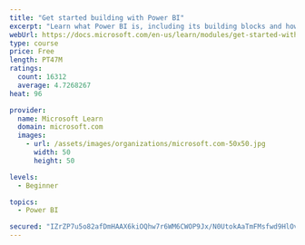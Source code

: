 ```yaml
---
title: "Get started building with Power BI"
excerpt: "Learn what Power BI is, including its building blocks and how they work together."
webUrl: https://docs.microsoft.com/en-us/learn/modules/get-started-with-power-bi/
type: course
price: Free
length: PT47M
ratings:
  count: 16312
  average: 4.7268267
heat: 96

provider:
  name: Microsoft Learn
  domain: microsoft.com
  images:
    - url: /assets/images/organizations/microsoft.com-50x50.jpg
      width: 50
      height: 50

levels:
  - Beginner

topics:
  - Power BI

secured: "IZrZP7u5o82afDmHAAX6kiOQhw7r6WM6CWOP9Jx/N0UtokAaTmFMsfwd9HlOvNxLFPd2T7MypD8dz8c8CHo60TMmKAh3DUvdT4irfSYLK0OL/0k1wrKPZWb9xJ8ZgCzzpf9EiFOBPVNb7EafWlp/+DNnaJhI8fzzbrQ+Tcj42vJ/Ck8FkRb0JUsGaiay4GIFU02ey4HqxZ8nwP0xyVmCxZCy2d19TozgqbqflS14ZhQdOfDg9aru+H8KdCisMSZ8OXaFyap0545v5/jz5WtsWksWK+iEe1pN4g1/glTSjeENRjXvhMh+Rz3VPDHnKkuoYXbGXavEMmmYRQrMg2wvvz7hMzGF2znM6Dpwg85+ofGq2HeYPD6NfnYFM1JQ8Y1zJaSvI4npbrpbICMZ60sOnA==;EOgCahyX5OHngzSCblxlQw=="
---
```


